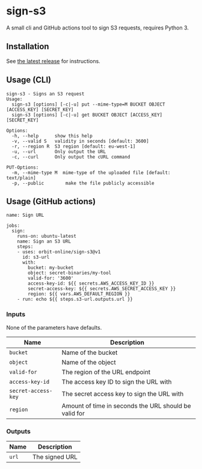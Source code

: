 # sign-s3

A small cli and GitHub actions tool to sign S3 requests, requires Python 3.

## Installation

See [the latest release](https://github.com/orbit-online/sign-s3/releases/latest) for instructions.

## Usage (CLI)

```
sign-s3 - Signs an S3 request
Usage:
  sign-s3 [options] [-c|-u] put --mime-type=M BUCKET OBJECT [ACCESS_KEY] [SECRET_KEY]
  sign-s3 [options] [-c|-u] get BUCKET OBJECT [ACCESS_KEY] [SECRET_KEY]

Options:
  -h, --help      show this help
  -v, --valid S   validity in seconds [default: 3600]
  -r, --region R  S3 region [default: eu-west-1]
  -u, --url       Only output the URL
  -c, --curl      Only output the cURL command

PUT-Options:
  -m, --mime-type M  mime-type of the uploaded file [default: text/plain]
  -p, --public        make the file publicly accessible
```

## Usage (GitHub actions)

```
name: Sign URL

jobs:
  sign:
    runs-on: ubuntu-latest
    name: Sign an S3 URL
    steps:
    - uses: orbit-online/sign-s3@v1
      id: s3-url
      with:
        bucket: my-bucket
        object: secret-binaries/my-tool
        valid-for: '3600'
        access-key-id: ${{ secrets.AWS_ACCESS_KEY_ID }}
        secret-access-key: ${{ secrets.AWS_SECRET_ACCESS_KEY }}
        region: ${{ vars.AWS_DEFAULT_REGION }}
    - run: echo ${{ steps.s3-url.outputs.url }}
```

### Inputs

None of the parameters have defaults.

| Name                | Description                                           |
| ------------------- | ----------------------------------------------------- |
| `bucket`            | Name of the bucket                                    |
| `object`            | Name of the object                                    |
| `valid-for`         | The region of the URL endpoint                        |
| `access-key-id`     | The access key ID to sign the URL with                |
| `secret-access-key` | The secret access key to sign the URL with            |
| `region`            | Amount of time in seconds the URL should be valid for |

### Outputs

| Name  | Description    |
| ----- | -------------- |
| `url` | The signed URL |
